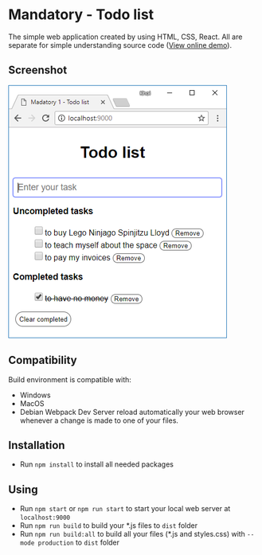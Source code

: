 # Mandatory - Todo list
The simple web application created by using HTML, CSS, React. All are separate for simple understanding source code ([View online demo](http://nguyenkhois.github.io/mandatory-todo-list/dist)).

## Screenshot
![Screenshot](src/screenshot.png)

## Compatibility
Build environment is compatible with:
* Windows
* MacOS
* Debian
Webpack Dev Server reload automatically your web browser whenever a change is made to one of your files.

## Installation
* Run `npm install` to install all needed packages

## Using
* Run `npm start` or `npm run start` to start your local web server at `localhost:9000`
* Run `npm run build` to build your *.js files to `dist` folder
* Run `npm run build:all` to build all your files (*.js and styles.css) with `--mode production` to `dist` folder